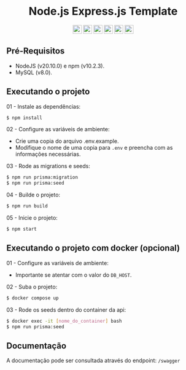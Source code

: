 <h1 align="center">Node.js Express.js Template</h1>
<div align="center">
  <img width="auto" height="23em" src="https://img.shields.io/badge/TypeScript-323330?style=flat&logo=TypeScript">
  <img width="auto" height="23em" src="https://img.shields.io/badge/Node.js-323330?style=flat&logo=Node.js">
  <img width="auto" height="23em" src="https://img.shields.io/badge/Express.js-323330?style=flat&logo=express">
  <img width="auto" height="23em" src="https://img.shields.io/badge/Prisma-323330?style=flat&logo=Prisma">
  <img width="auto" height="23em" src="https://img.shields.io/badge/MySQL-323330?style=flate&logo=mysql">
  <img width="auto" height="23em" src="https://img.shields.io/badge/Jest-323330?style=flat&logo=jest&logoColor=99424F">
</div>

## Pré-Requisitos

  * NodeJS (v20.10.0) e npm (v10.2.3).
  * MySQL (v8.0).

## Executando o projeto

01 - Instale as dependências:
```bash
$ npm install
```

02 - Configure as variáveis de ambiente:
  - Crie uma copia do arquivo .env.example.
  - Modifique o nome de uma copia para `.env` e preencha com as informações necessárias.

03 - Rode as migrations e seeds:
```bash
$ npm run prisma:migration
$ npm run prisma:seed
```

04 - Builde o projeto:
```bash
$ npm run build
```

05 - Inicie o projeto:
```bash
$ npm start
```

## Executando o projeto com docker (opcional)

01 - Configure as variáveis de ambiente:
  - Importante se atentar com o valor do `DB_HOST`.

02 - Suba o projeto:
```bash
$ docker compose up
```

03 - Rode os seeds dentro do container da api:
```bash
$ docker exec -it [nome_do_container] bash
$ npm run prisma:seed
```

## Documentação

A documentação pode ser consultada através do endpoint: `/swagger`
